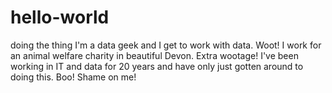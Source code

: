 # hello-world
doing the thing
I'm a data geek and I get to work with data. Woot!
I work for an animal welfare charity in beautiful Devon. Extra wootage!
I've been working in IT and data for 20 years and have only just gotten around to doing this. Boo! Shame on me!
